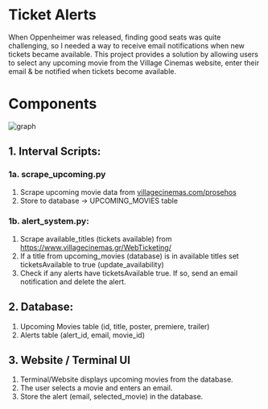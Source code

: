 # Ticket Alerts
When Oppenheimer was released, finding good seats was quite challenging, so I needed a way to receive email notifications when new tickets became available.
This project provides a solution by allowing users to select any upcoming movie from the Village Cinemas website, enter their email & be notified when tickets become available.


# Components
![graph](https://github.com/fanisvl/ticket_alerts/assets/82032857/84d29eb0-e016-4903-a343-56e495df530e)

## 1. Interval Scripts:
### 1a. scrape_upcoming.py
1. Scrape upcoming movie data from [villagecinemas.com/prosehos](http://villagecinemas.com/prosehos)
2. Store to database → UPCOMING_MOVIES table

### 1b. alert_system.py:
1. Scrape available_titles (tickets available) from https://www.villagecinemas.gr/WebTicketing/
2. If a title from upcoming_movies (database) is in available titles set ticketsAvailable to true (update_availability)
3. Check if any alerts have ticketsAvailable true. If so, send an email notification and delete the alert.  

## 2. Database:
1. Upcoming Movies table (id, title, poster, premiere, trailer)
2. Alerts table (alert_id, email, movie_id)

## 3. Website / Terminal UI
1. Terminal/Website displays upcoming movies from the database.
2. The user selects a movie and enters an email.
3. Store the alert (email, selected_movie) in the database.
